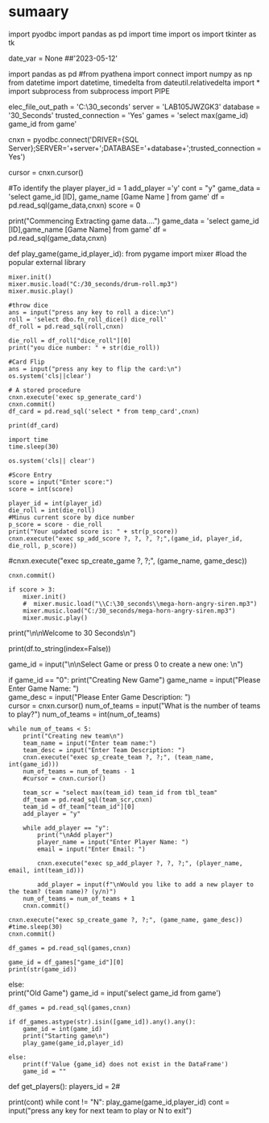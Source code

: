 # sumaary
import pyodbc
import pandas as pd
import time
import os
import tkinter as tk


date_var = None ##'2023-05-12'

import pandas as pd
#from pyathena import connect
import numpy as np
from datetime import datetime, timedelta
from dateutil.relativedelta import *
import subprocess
from subprocess import PIPE

elec_file_out_path = 'C:\30_seconds'
server = 'LAB105JWZGK3' 
database = '30_Seconds' 
trusted_connection = 'Yes' 
games = 'select max(game_id) game_id from game'

cnxn = pyodbc.connect('DRIVER={SQL Server};SERVER='+server+';DATABASE='+database+';trusted_connection = Yes')

cursor = cnxn.cursor()

#To identify the player
player_id = 1
add_player ='y'
cont = "y" 
game_data = 'select game_id [ID], game_name [Game Name ] from game'
df = pd.read_sql(game_data,cnxn)
score = 0

print("Commencing Extracting game data....")
game_data = 'select game_id [ID],game_name [Game Name] from game'
df = pd.read_sql(game_data,cnxn)

def play_game(game_id,player_id):
    from pygame import mixer #load the popular external library
    
    mixer.init()
    mixer.music.load("C:/30_seconds/drum-roll.mp3")
    mixer.music.play()  

    #throw dice
    ans = input("press any key to roll a dice:\n")
    roll = 'select dbo.fn_roll_dice() dice_roll'
    df_roll = pd.read_sql(roll,cnxn)

    die_roll = df_roll["dice_roll"][0]
    print("you dice number: " + str(die_roll))

    #Card Flip
    ans = input("press any key to flip the card:\n")
    os.system('cls||clear')

    # A stored procedure 
    cnxn.execute('exec sp_generate_card')
    cnxn.commit()
    df_card = pd.read_sql('select * from temp_card',cnxn)

    print(df_card)

    import time
    time.sleep(30)

    os.system('cls|| clear')

    #Score Entry
    score = input("Enter score:")
    score = int(score)
    
    player_id = int(player_id)
    die_roll = int(die_roll)
    #Minus current score by dice number
    p_score = score - die_roll
    print("Your updated score is: " + str(p_score))
    cnxn.execute("exec sp_add_score ?, ?, ?, ?;",(game_id, player_id, die_roll, p_score))
#cnxn.execute("exec sp_create_game ?, ?;", (game_name, game_desc))

    cnxn.commit()

    if score > 3:
        mixer.init()
        #  mixer.music.load("\\C:\30_seconds\\mega-horn-angry-siren.mp3")
        mixer.music.load("C:/30_seconds/mega-horn-angry-siren.mp3")
        mixer.music.play()


print("\n\nWelcome to 30 Seconds\n")

print(df.to_string(index=False))

game_id = input("\n\nSelect Game or press 0 to create a new one: \n")

if game_id == "0":
    print("Creating New Game")
    game_name = input("Please Enter Game Name: ")  
    game_desc = input("Please Enter Game Description: ")  
    cursor = cnxn.cursor()
    num_of_teams = input("What is the number of teams to play?")
    num_of_teams = int(num_of_teams)

    while num_of_teams < 5:
        print("Creating new team\n")
        team_name = input("Enter team name:")
        team_desc = input("Enter Team Description: ")
        cnxn.execute("exec sp_create_team ?, ?;", (team_name, int(game_id)))
        num_of_teams = num_of_teams - 1
        #cursor = cnxn.cursor()

        team_scr = "select max(team_id) team_id from tbl_team"
        df_team = pd.read_sql(team_scr,cnxn)
        team_id = df_team["team_id"][0]
        add_player = "y"

        while add_player == "y":
            print("\nAdd player")
            player_name = input("Enter Player Name: ")
            email = input("Enter Email: ")
            
            cnxn.execute("exec sp_add_player ?, ?, ?;", (player_name, email, int(team_id)))
        
            add_player = input(f"\nWould you like to add a new player to the team? (team name)? (y/n)")
        num_of_teams = num_of_teams + 1
        cnxn.commit()
    
    cnxn.execute("exec sp_create_game ?, ?;", (game_name, game_desc))
    #time.sleep(30)
    cnxn.commit()
    
    df_games = pd.read_sql(games,cnxn)
    
    game_id = df_games["game_id"][0]
    print(str(game_id))
    
    

else:  
    print("Old Game")
    game_id = input('select game_id from game')
       
    df_games = pd.read_sql(games,cnxn)
    
    if df_games.astype(str).isin([game_id]).any().any():
        game_id = int(game_id) 
        print("Starting game\n")
        play_game(game_id,player_id)
        
    else:
        print(f'Value {game_id} does not exist in the DataFrame')
        game_id = ""

    
def get_players():
         players_id = 2#

print(cont)
while cont != "N":
     play_game(game_id,player_id)
     cont = input("press any key for next team to play or N to exit")
     
